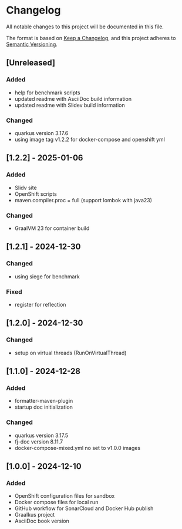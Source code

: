 # Changelog

All notable changes to this project will be documented in this file.

The format is based on [Keep a Changelog](https://keepachangelog.com/en/1.1.0/),
and this project adheres to [Semantic Versioning](https://semver.org/spec/v2.0.0.html).

## [Unreleased]

### Added

- help for benchmark scripts
- updated readme with AsciiDoc build information
- updated readme with Slidev build information

### Changed

- quarkus version 3.17.6
- using image tag v1.2.2 for docker-compose and openshift yml

## [1.2.2] - 2025-01-06

### Added

- Slidv site
- OpenShift scripts
- maven.compiler.proc = full (support lombok with java23)

### Changed

- GraalVM 23 for container build

## [1.2.1] - 2024-12-30

### Changed

- using siege for benchmark

### Fixed

- register for reflection

## [1.2.0] - 2024-12-30

### Changed

- setup on virtual threads (RunOnVirtualThread)

## [1.1.0] - 2024-12-28

### Added

- formatter-maven-plugin
- startup doc initialization

### Changed

- quarkus version 3.17.5
- fj-doc version 8.11.7
- docker-compose-mixed.yml no set to v1.0.0 images

## [1.0.0] - 2024-12-10

### Added

- OpenShift configuration files for sandbox
- Docker compose files for local run
- GitHub workflow for SonarCloud and Docker Hub publish
- Graalkus project
- AsciiDoc book version